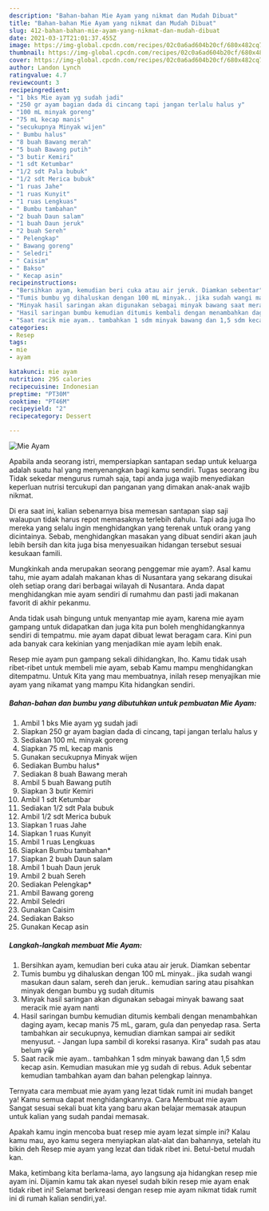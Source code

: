 ```yaml
---
description: "Bahan-bahan Mie Ayam yang nikmat dan Mudah Dibuat"
title: "Bahan-bahan Mie Ayam yang nikmat dan Mudah Dibuat"
slug: 412-bahan-bahan-mie-ayam-yang-nikmat-dan-mudah-dibuat
date: 2021-03-17T21:01:37.455Z
image: https://img-global.cpcdn.com/recipes/02c0a6ad604b20cf/680x482cq70/mie-ayam-foto-resep-utama.jpg
thumbnail: https://img-global.cpcdn.com/recipes/02c0a6ad604b20cf/680x482cq70/mie-ayam-foto-resep-utama.jpg
cover: https://img-global.cpcdn.com/recipes/02c0a6ad604b20cf/680x482cq70/mie-ayam-foto-resep-utama.jpg
author: Landon Lynch
ratingvalue: 4.7
reviewcount: 3
recipeingredient:
- "1 bks Mie ayam yg sudah jadi"
- "250 gr ayam bagian dada di cincang tapi jangan terlalu halus y"
- "100 mL minyak goreng"
- "75 mL kecap manis"
- "secukupnya Minyak wijen"
- " Bumbu halus"
- "8 buah Bawang merah"
- "5 buah Bawang putih"
- "3 butir Kemiri"
- "1 sdt Ketumbar"
- "1/2 sdt Pala bubuk"
- "1/2 sdt Merica bubuk"
- "1 ruas Jahe"
- "1 ruas Kunyit"
- "1 ruas Lengkuas"
- " Bumbu tambahan"
- "2 buah Daun salam"
- "1 buah Daun jeruk"
- "2 buah Sereh"
- " Pelengkap"
- " Bawang goreng"
- " Seledri"
- " Caisim"
- " Bakso"
- " Kecap asin"
recipeinstructions:
- "Bersihkan ayam, kemudian beri cuka atau air jeruk. Diamkan sebentar"
- "Tumis bumbu yg dihaluskan dengan 100 mL minyak.. jika sudah wangi masukan daun salam, sereh dan jeruk.. kemudian saring atau pisahkan minyak dengan bumbu yg sudah ditumis"
- "Minyak hasil saringan akan digunakan sebagai minyak bawang saat meracik mie ayam nanti"
- "Hasil saringan bumbu kemudian ditumis kembali dengan menambahkan daging ayam, kecap manis 75 mL, garam, gula dan penyedap rasa. Serta tambahkan air secukupnya, kemudian diamkan sampai air sedikit menyusut. Jangan lupa sambil di koreksi rasanya. Kira&#34; sudah pas atau belum y😀"
- "Saat racik mie ayam.. tambahkan 1 sdm minyak bawang dan 1,5 sdm kecap asin. Kemudian masukan mie yg sudah di rebus. Aduk sebentar kemudian tambahkan ayam dan bahan pelengkap lainnya."
categories:
- Resep
tags:
- mie
- ayam

katakunci: mie ayam 
nutrition: 295 calories
recipecuisine: Indonesian
preptime: "PT30M"
cooktime: "PT46M"
recipeyield: "2"
recipecategory: Dessert

---
```



![Mie Ayam](https://img-global.cpcdn.com/recipes/02c0a6ad604b20cf/680x482cq70/mie-ayam-foto-resep-utama.jpg)

Apabila anda seorang istri, mempersiapkan santapan sedap untuk keluarga adalah suatu hal yang menyenangkan bagi kamu sendiri. Tugas seorang ibu Tidak sekedar mengurus rumah saja, tapi anda juga wajib menyediakan keperluan nutrisi tercukupi dan panganan yang dimakan anak-anak wajib nikmat.

Di era  saat ini, kalian sebenarnya bisa memesan santapan siap saji walaupun tidak harus repot memasaknya terlebih dahulu. Tapi ada juga lho mereka yang selalu ingin menghidangkan yang terenak untuk orang yang dicintainya. Sebab, menghidangkan masakan yang dibuat sendiri akan jauh lebih bersih dan kita juga bisa menyesuaikan hidangan tersebut sesuai kesukaan famili. 



Mungkinkah anda merupakan seorang penggemar mie ayam?. Asal kamu tahu, mie ayam adalah makanan khas di Nusantara yang sekarang disukai oleh setiap orang dari berbagai wilayah di Nusantara. Anda dapat menghidangkan mie ayam sendiri di rumahmu dan pasti jadi makanan favorit di akhir pekanmu.

Anda tidak usah bingung untuk menyantap mie ayam, karena mie ayam gampang untuk didapatkan dan juga kita pun boleh menghidangkannya sendiri di tempatmu. mie ayam dapat dibuat lewat beragam cara. Kini pun ada banyak cara kekinian yang menjadikan mie ayam lebih enak.

Resep mie ayam pun gampang sekali dihidangkan, lho. Kamu tidak usah ribet-ribet untuk membeli mie ayam, sebab Kamu mampu menghidangkan ditempatmu. Untuk Kita yang mau membuatnya, inilah resep menyajikan mie ayam yang nikamat yang mampu Kita hidangkan sendiri.

<!--inarticleads1-->

##### Bahan-bahan dan bumbu yang dibutuhkan untuk pembuatan Mie Ayam:

1. Ambil 1 bks Mie ayam yg sudah jadi
1. Siapkan 250 gr ayam bagian dada di cincang, tapi jangan terlalu halus y
1. Sediakan 100 mL minyak goreng
1. Siapkan 75 mL kecap manis
1. Gunakan secukupnya Minyak wijen
1. Sediakan  Bumbu halus*
1. Sediakan 8 buah Bawang merah
1. Ambil 5 buah Bawang putih
1. Siapkan 3 butir Kemiri
1. Ambil 1 sdt Ketumbar
1. Sediakan 1/2 sdt Pala bubuk
1. Ambil 1/2 sdt Merica bubuk
1. Siapkan 1 ruas Jahe
1. Siapkan 1 ruas Kunyit
1. Ambil 1 ruas Lengkuas
1. Siapkan  Bumbu tambahan*
1. Siapkan 2 buah Daun salam
1. Ambil 1 buah Daun jeruk
1. Ambil 2 buah Sereh
1. Sediakan  Pelengkap*
1. Ambil  Bawang goreng
1. Ambil  Seledri
1. Gunakan  Caisim
1. Sediakan  Bakso
1. Gunakan  Kecap asin




<!--inarticleads2-->

##### Langkah-langkah membuat Mie Ayam:

1. Bersihkan ayam, kemudian beri cuka atau air jeruk. Diamkan sebentar
1. Tumis bumbu yg dihaluskan dengan 100 mL minyak.. jika sudah wangi masukan daun salam, sereh dan jeruk.. kemudian saring atau pisahkan minyak dengan bumbu yg sudah ditumis
1. Minyak hasil saringan akan digunakan sebagai minyak bawang saat meracik mie ayam nanti
1. Hasil saringan bumbu kemudian ditumis kembali dengan menambahkan daging ayam, kecap manis 75 mL, garam, gula dan penyedap rasa. Serta tambahkan air secukupnya, kemudian diamkan sampai air sedikit menyusut. - Jangan lupa sambil di koreksi rasanya. Kira&#34; sudah pas atau belum y😀
1. Saat racik mie ayam.. tambahkan 1 sdm minyak bawang dan 1,5 sdm kecap asin. Kemudian masukan mie yg sudah di rebus. Aduk sebentar kemudian tambahkan ayam dan bahan pelengkap lainnya.




Ternyata cara membuat mie ayam yang lezat tidak rumit ini mudah banget ya! Kamu semua dapat menghidangkannya. Cara Membuat mie ayam Sangat sesuai sekali buat kita yang baru akan belajar memasak ataupun untuk kalian yang sudah pandai memasak.

Apakah kamu ingin mencoba buat resep mie ayam lezat simple ini? Kalau kamu mau, ayo kamu segera menyiapkan alat-alat dan bahannya, setelah itu bikin deh Resep mie ayam yang lezat dan tidak ribet ini. Betul-betul mudah kan. 

Maka, ketimbang kita berlama-lama, ayo langsung aja hidangkan resep mie ayam ini. Dijamin kamu tak akan nyesel sudah bikin resep mie ayam enak tidak ribet ini! Selamat berkreasi dengan resep mie ayam nikmat tidak rumit ini di rumah kalian sendiri,ya!.

